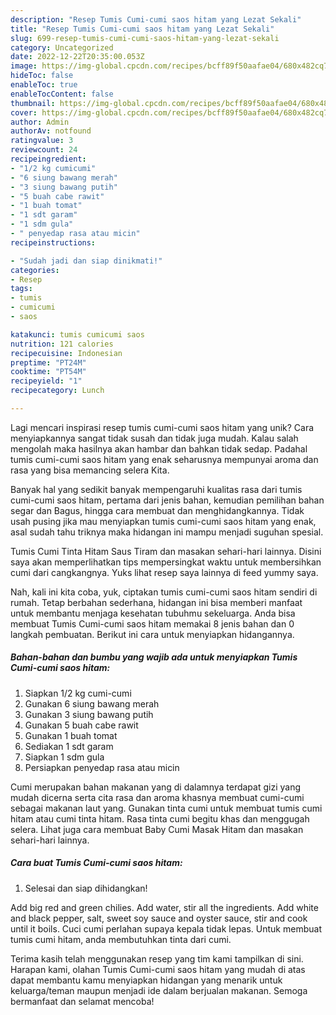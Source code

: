 ```yaml
---
description: "Resep Tumis Cumi-cumi saos hitam yang Lezat Sekali"
title: "Resep Tumis Cumi-cumi saos hitam yang Lezat Sekali"
slug: 699-resep-tumis-cumi-cumi-saos-hitam-yang-lezat-sekali
category: Uncategorized
date: 2022-12-22T20:35:00.053Z
image: https://img-global.cpcdn.com/recipes/bcff89f50aafae04/680x482cq70/tumis-cumi-cumi-saos-hitam-foto-resep-utama.jpg
hideToc: false
enableToc: true
enableTocContent: false
thumbnail: https://img-global.cpcdn.com/recipes/bcff89f50aafae04/680x482cq70/tumis-cumi-cumi-saos-hitam-foto-resep-utama.jpg
cover: https://img-global.cpcdn.com/recipes/bcff89f50aafae04/680x482cq70/tumis-cumi-cumi-saos-hitam-foto-resep-utama.jpg
author: Admin
authorAv: notfound
ratingvalue: 3
reviewcount: 24
recipeingredient:
- "1/2 kg cumicumi"
- "6 siung bawang merah"
- "3 siung bawang putih"
- "5 buah cabe rawit"
- "1 buah tomat"
- "1 sdt garam"
- "1 sdm gula"
- " penyedap rasa atau micin"
recipeinstructions:

- "Sudah jadi dan siap dinikmati!"
categories:
- Resep
tags:
- tumis
- cumicumi
- saos

katakunci: tumis cumicumi saos 
nutrition: 121 calories
recipecuisine: Indonesian
preptime: "PT24M"
cooktime: "PT54M"
recipeyield: "1"
recipecategory: Lunch

---
```





Lagi mencari inspirasi resep tumis cumi-cumi saos hitam yang unik? Cara menyiapkannya sangat tidak susah dan tidak juga mudah. Kalau salah mengolah maka hasilnya akan hambar dan bahkan tidak sedap. Padahal tumis cumi-cumi saos hitam yang enak seharusnya mempunyai aroma dan rasa yang bisa memancing selera Kita.





Banyak hal yang sedikit banyak mempengaruhi kualitas rasa dari tumis cumi-cumi saos hitam, pertama dari jenis bahan, kemudian pemilihan bahan segar dan Bagus, hingga cara membuat dan menghidangkannya. Tidak usah pusing jika mau menyiapkan tumis cumi-cumi saos hitam yang enak,      asal sudah tahu triknya maka hidangan ini mampu menjadi suguhan spesial.














Tumis Cumi Tinta Hitam Saus Tiram dan masakan sehari-hari lainnya. Disini saya akan memperlihatkan tips mempersingkat waktu untuk membersihkan cumi dari cangkangnya. Yuks lihat resep saya lainnya di feed yummy saya.






Nah, kali ini kita coba, yuk, ciptakan tumis cumi-cumi saos hitam sendiri di rumah. Tetap berbahan sederhana, hidangan ini bisa memberi manfaat untuk membantu menjaga kesehatan tubuhmu sekeluarga. Anda bisa membuat Tumis Cumi-cumi saos hitam memakai 8 jenis bahan dan 0 langkah pembuatan. Berikut ini cara untuk menyiapkan hidangannya.

<!--inarticleads1-->

##### Bahan-bahan dan bumbu yang wajib ada untuk menyiapkan Tumis Cumi-cumi saos hitam:

1. Siapkan 1/2 kg cumi-cumi
1. Gunakan 6 siung bawang merah
1. Gunakan 3 siung bawang putih
1. Gunakan 5 buah cabe rawit
1. Gunakan 1 buah tomat
1. Sediakan 1 sdt garam
1. Siapkan 1 sdm gula
1. Persiapkan  penyedap rasa atau micin


Cumi merupakan bahan makanan yang di dalamnya terdapat gizi yang mudah dicerna serta cita rasa dan aroma khasnya membuat cumi-cumi sebagai makanan laut yang. Gunakan tinta cumi untuk membuat tumis cumi hitam atau cumi tinta hitam. Rasa tinta cumi begitu khas dan menggugah selera. Lihat juga cara membuat Baby Cumi Masak Hitam dan masakan sehari-hari lainnya. 

<!--inarticleads2-->

##### Cara buat Tumis Cumi-cumi saos hitam:


1. Selesai dan siap dihidangkan!

Add big red and green chilies. Add water, stir all the ingredients. Add white and black pepper, salt, sweet soy sauce and oyster sauce, stir and cook until it boils. Cuci cumi perlahan supaya kepala tidak lepas. Untuk membuat tumis cumi hitam, anda membutuhkan tinta dari cumi. 

Terima kasih telah menggunakan resep yang tim kami tampilkan di sini. Harapan kami, olahan Tumis Cumi-cumi saos hitam yang mudah di atas dapat membantu kamu menyiapkan hidangan yang menarik untuk keluarga/teman maupun menjadi ide dalam berjualan makanan. Semoga bermanfaat dan selamat mencoba!
